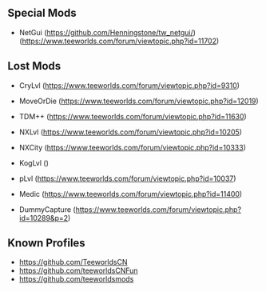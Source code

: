 
## Special Mods

- NetGui (https://github.com/Henningstone/tw_netgui/) (https://www.teeworlds.com/forum/viewtopic.php?id=11702)

## Lost Mods

- CryLvl (https://www.teeworlds.com/forum/viewtopic.php?id=9310)
- MoveOrDie (https://www.teeworlds.com/forum/viewtopic.php?id=12019)
- TDM++ (https://www.teeworlds.com/forum/viewtopic.php?id=11630)

- NXLvl (https://www.teeworlds.com/forum/viewtopic.php?id=10205)
- NXCity (https://www.teeworlds.com/forum/viewtopic.php?id=10333)

- KogLvl ()

- pLvl (https://www.teeworlds.com/forum/viewtopic.php?id=10037)

- Medic (https://www.teeworlds.com/forum/viewtopic.php?id=11400)
- DummyCapture (https://www.teeworlds.com/forum/viewtopic.php?id=10289&p=2)

## Known Profiles

- https://github.com/TeeworldsCN
- https://github.com/teeworldsCNFun
- https://github.com/teeworldsmods